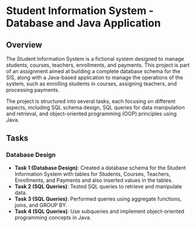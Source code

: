 # Student Information System - Database and Java Application

## Overview
The Student Information System is a fictional system designed to manage students, courses, teachers, enrollments, and payments. This project is part of an assignment aimed at building a complete database schema for the SIS, along with a Java-based application to manage the operations of the system, such as enrolling students in courses, assigning teachers, and processing payments.

The project is structured into several tasks, each focusing on different aspects, including SQL schema design, SQL queries for data manipulation and retrieval, and object-oriented programming (OOP) principles using Java.

## Tasks

### Database Design

- **Task 1 (Database Design)**: Created a database schema for the Student Information System with tables for Students, Courses, Teachers, Enrollments, and Payments and also inserted values in the tables.
- **Task 2 (SQL Queries)**: Tested SQL queries to retrieve and manipulate data.
- **Task 3 (SQL Queries)**: Performed queries using aggregate functions, joins, and GROUP BY.
- **Task 4 (SQL Queries)**: Use subqueries and implement object-oriented programming concepts in Java.